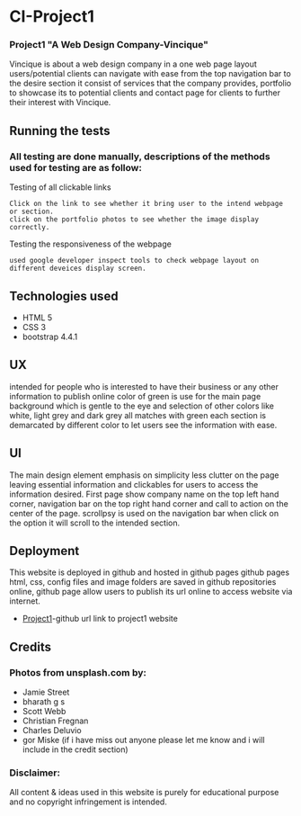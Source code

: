# CI-Project1
### Project1 "A Web Design Company-Vincique"

Vincique is about a web design company in a one web page layout users/potential clients can navigate with ease from the top navigation bar to the desire section it consist of services that the company provides,
portfolio to showcase its to potential clients and contact page for clients to further their interest with Vincique.

## Running the tests
### All testing are done manually, descriptions of the methods used for testing are as follow:

Testing of all clickable links
```
Click on the link to see whether it bring user to the intend webpage or section.
click on the portfolio photos to see whether the image display correctly.
```
Testing the responsiveness of the webpage
```
used google developer inspect tools to check webpage layout on different deveices display screen. 
```
## Technologies used
* HTML 5
* CSS 3
* bootstrap 4.4.1

## UX
intended for people who is interested to have their business or any other information to publish online
color of green is use for the main page background which is gentle to the eye and selection of other colors like white, light grey and dark grey all matches with green each section is demarcated by different color to let users see the information with ease.

## UI
The main design element emphasis on simplicity less clutter on the page leaving essential information and clickables for users to access the information desired.
First page show company name on the top left hand corner, navigation bar on the top right hand corner and call to action on the center of the page.
scrollpsy is used on the navigation bar when click on the option it will scroll to the intended section.

## Deployment
This website is deployed in github and hosted in github pages github pages html, css, config files and image folders are saved in github repositories online, github page allow users to publish its url online
to access website via internet.
* [Project1](https://lionelng-ci.github.io/CI-Project1/)-github url link to project1 website

## Credits

### Photos from unsplash.com by:
* Jamie Street
* bharath g s
* Scott Webb
* Christian Fregnan
* Charles Deluvio
* gor Miske
(if i have miss out anyone please let me know and i will include in the credit section)

### Disclaimer:

All content & ideas used in this website is purely for educational purpose and no copyright infringement is intended.

